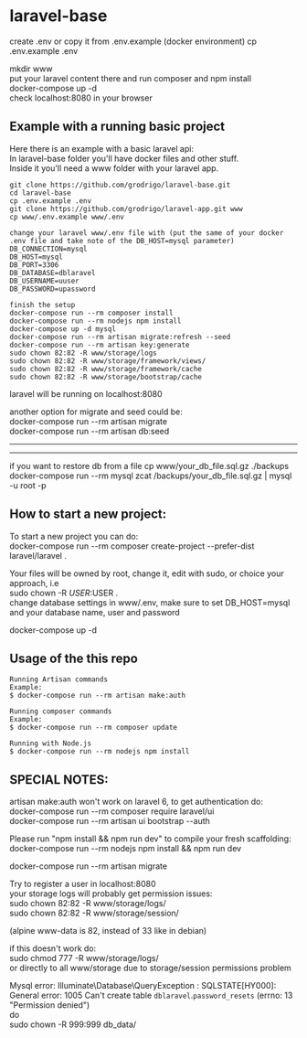 # laravel-base
create .env or copy it from .env.example (docker environment)
cp .env.example .env

mkdir www  
put your laravel content there and run composer and npm install  
docker-compose up -d  
check localhost:8080 in your browser  

## Example with a running basic project
Here there is an example with a basic laravel api:  
In laravel-base folder you'll have docker files and other stuff.  
Inside it you'll need a www folder with your laravel app.
```
git clone https://github.com/grodrigo/laravel-base.git
cd laravel-base
cp .env.example .env
git clone https://github.com/grodrigo/laravel-app.git www
cp www/.env.example www/.env
```

```
change your laravel www/.env file with (put the same of your docker .env file and take note of the DB_HOST=mysql parameter)
DB_CONNECTION=mysql
DB_HOST=mysql
DB_PORT=3306
DB_DATABASE=dblaravel
DB_USERNAME=uuser
DB_PASSWORD=upassword
```

```
finish the setup
docker-compose run --rm composer install
docker-compose run --rm nodejs npm install
docker-compose up -d mysql
docker-compose run --rm artisan migrate:refresh --seed
docker-compose run --rm artisan key:generate
sudo chown 82:82 -R www/storage/logs
sudo chown 82:82 -R www/storage/framework/views/
sudo chown 82:82 -R www/storage/framework/cache
sudo chown 82:82 -R www/storage/bootstrap/cache
```

laravel will be running on localhost:8080  

another option for migrate and seed could be:  
docker-compose run --rm artisan migrate  
docker-compose run --rm artisan db:seed  

---------------
---------------
if you want to restore db from a file
cp www/your_db_file.sql.gz ./backups
docker-compose run --rm mysql zcat /backups/your_db_file.sql.gz | mysql -u root -p


## How to start a new project:
To start a new project you can do:  
docker-compose run --rm composer create-project --prefer-dist laravel/laravel .

Your files will be owned by root, change it, edit with sudo, or choice your approach, i.e  
sudo chown -R $USER:$USER .  
change database settings in www/.env, make sure to set DB_HOST=mysql and your database name, user and password  

docker-compose up -d

## Usage of the this repo
```
Running Artisan commands  
Example:
$ docker-compose run --rm artisan make:auth

Running composer commands
Example:
$ docker-compose run --rm composer update

Running with Node.js
$ docker-compose run --rm nodejs npm install
```

## SPECIAL NOTES:
artisan make:auth won't work on laravel 6, to get authentication do:  
docker-compose run --rm composer require laravel/ui  
docker-compose run --rm artisan ui bootstrap --auth  

Please run "npm install && npm run dev" to compile your fresh scaffolding:  
docker-compose run --rm nodejs npm install && npm run dev

docker-compose run --rm artisan migrate  

Try to register a user in localhost:8080  
your storage logs will probably get permission issues:  
sudo chown 82:82 -R www/storage/logs/  
sudo chown 82:82 -R www/storage/session/  

(alpine www-data is 82, instead of 33 like in debian)

if this doesn't work do:  
sudo chmod 777 -R www/storage/logs/  
or directly to all www/storage due to storage/session permissions problem

Mysql error:
Illuminate\Database\QueryException  : SQLSTATE[HY000]: General error: 1005 Can't create table `dblaravel`.`password_resets` (errno: 13 "Permission denied")  
do  
sudo chown -R 999:999 db_data/


